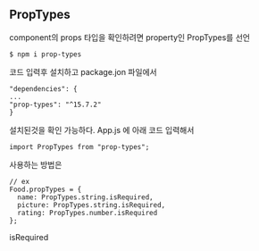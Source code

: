 ## PropTypes

component의 props 타입을 확인하려면 property인 PropTypes를 선언



```
$ npm i prop-types
```

코드 입력후 설치하고 package.jon 파일에서 

```
"dependencies": {
...
"prop-types": "^15.7.2"
}
```

설치된것을 확인 가능하다. App.js 에 아래 코드 입력해서

```
import PropTypes from "prop-types";
```

사용하는 방법은 

```
// ex
Food.propTypes = {
  name: PropTypes.string.isRequired,
  picture: PropTypes.string.isRequired,
  rating: PropTypes.number.isRequired
};

```

isRequired 

